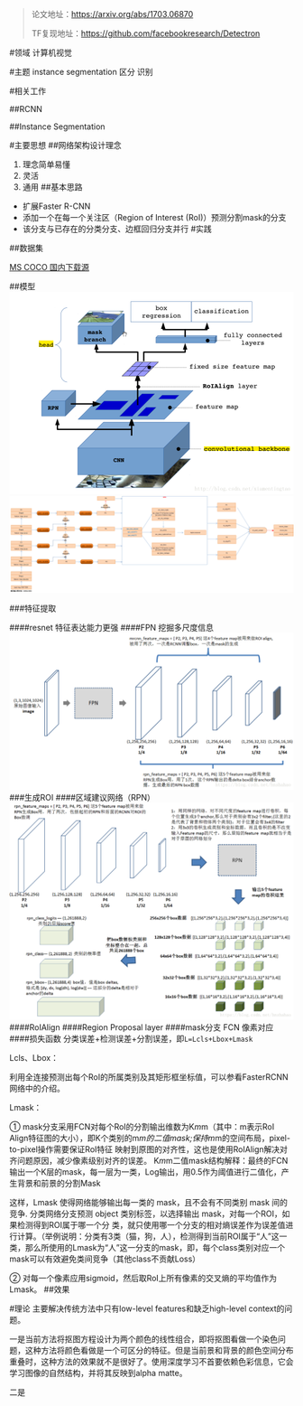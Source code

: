 >论文地址：https://arxiv.org/abs/1703.06870 
>
>TF复现地址：https://github.com/facebookresearch/Detectron

#领域
计算机视觉 

#主题
instance segmentation
区分
识别

#相关工作

##RCNN

##Instance Segmentation

#主要思想
##网络架构设计理念
1. 理念简单易懂
2. 灵活
3. 通用
##基本思路
- 扩展Faster R-CNN
- 添加一个在每一个关注区（Region of Interest (RoI)）预测分割mask的分支
- 该分支与已存在的分类分支、边框回归分支并行
#实践

##数据集

[MS COCO 国内下载源](http://datadownload.f3322.net:666/share/coco2014/)
 

##模型
![概览](../imgs/maskrcnn-1.png)
![概览](../imgs/maskrcnn-2.png)

###特征提取


####resnet
特征表达能力更强
####FPN
挖掘多尺度信息
![概览](../imgs/maskrcnn-3.png)
###生成ROI
####区域建议网络（RPN）
![概览](../imgs/maskrcnn-4.png)
####RoIAlign
####Region Proposal layer
####mask分支
FCN
像素对应
####损失函数
分类误差+检测误差+分割误差，即`L=Lcls+Lbox+Lmask`

 Lcls、Lbox：
 
 利用全连接预测出每个RoI的所属类别及其矩形框坐标值，可以参看FasterRCNN网络中的介绍。

 Lmask：

 ① mask分支采用FCN对每个RoI的分割输出维数为K*m*m（其中：m表示RoI Align特征图的大小），即K个类别的m*m的二值mask;保持m*m的空间布局，pixel-to-pixel操作需要保证RoI特征 映射到原图的对齐性，这也是使用RoIAlign解决对齐问题原因，减少像素级别对齐的误差。
  K*m*m二值mask结构解释：最终的FCN输出一个K层的mask，每一层为一类，Log输出，用0.5作为阈值进行二值化，产生背景和前景的分割Mask

这样，Lmask 使得网络能够输出每一类的 mask，且不会有不同类别 mask 间的竞争. 分类网络分支预测 object 类别标签，以选择输出 mask，对每一个ROI，如果检测得到ROI属于哪一个分 类，就只使用哪一个分支的相对熵误差作为误差值进行计算。（举例说明：分类有3类（猫，狗，人），检测得到当前ROI属于“人”这一类，那么所使用的Lmask为“人”这一分支的mask，即，每个class类别对应一个mask可以有效避免类间竞争（其他class不贡献Loss）

 ② 对每一个像素应用sigmoid，然后取RoI上所有像素的交叉熵的平均值作为Lmask。
##效果

#理论
主要解决传统方法中只有low-level features和缺乏high-level context的问题。

一是当前方法将抠图方程设计为两个颜色的线性组合，即将抠图看做一个染色问题，这种方法将颜色看做是一个可区分的特征。但是当前景和背景的颜色空间分布重叠时，这种方法的效果就不是很好了。使用深度学习不首要依赖色彩信息，它会学习图像的自然结构，并将其反映到alpha matte。

二是 
